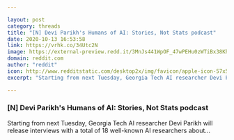 ```yaml
---

layout: post
category: threads
title: "[N] Devi Parikh's Humans of AI: Stories, Not Stats podcast"
date: 2020-10-13 16:53:58
link: https://vrhk.co/34Utc2N
image: https://external-preview.redd.it/3MnJs441WpOF_47wPEHu0zWTiBx38KhobjxLIgQiXcI.jpg?width=464&height=242.931937173&auto=webp&crop=464:242.931937173,smart&s=974b3b1a12ac815e56f5774b84942baf319a8b47
domain: reddit.com
author: "reddit"
icon: http://www.redditstatic.com/desktop2x/img/favicon/apple-icon-57x57.png
excerpt: "Starting from next Tuesday, Georgia Tech AI researcher Devi Parikh will release interviews with a total of 18 well-known AI researchers about..."

---
```


### [N] Devi Parikh's Humans of AI: Stories, Not Stats podcast

Starting from next Tuesday, Georgia Tech AI researcher Devi Parikh will release interviews with a total of 18 well-known AI researchers about...